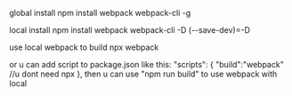 global install
npm install webpack webpack-cli -g

local install
npm install webpack webpack-cli -D
(--save-dev)=-D

use local webpack to build
npx webpack

or u can add script to package.json like this:
  "scripts": {
    "build":"webpack"  //u dont need npx
  },
then u can use "npm run build" to use webpack with local

